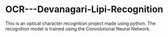 # OCR---Devanagari-Lipi-Recognition
This is an optical character recognition project made using python. The recognition model is trained using the Convolutional Neural Network.
